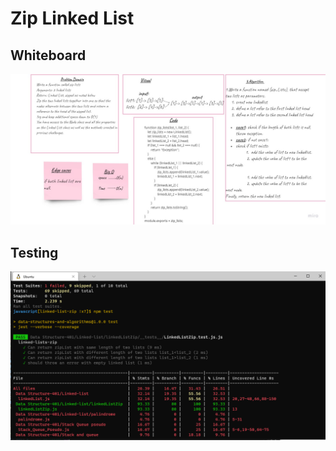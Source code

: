 # Zip Linked List

## Whiteboard  
![img](zipBoard.jpg)

## Testing
![img](zipLinkedTest.PNG)
 

 
 
